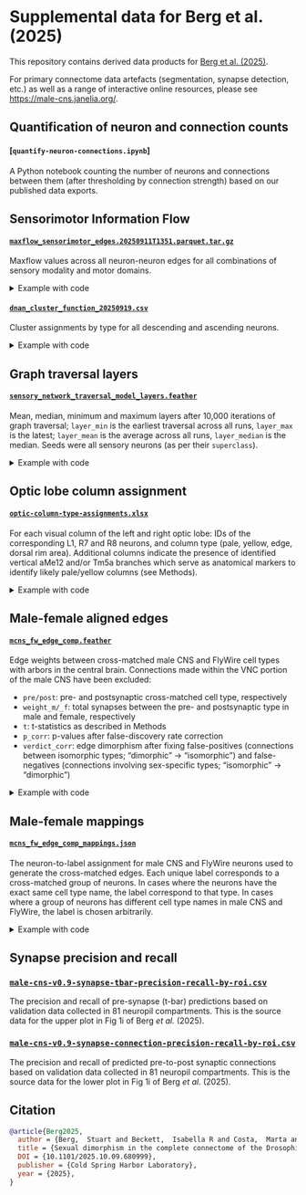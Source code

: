 # Supplemental data for Berg et al. (2025)

This repository contains derived data products for [Berg et al. (2025)](https://www.biorxiv.org/content/10.1101/2025.10.09.680999).

For primary connectome data artefacts (segmentation, synapse detection, etc.) as well as a range of interactive online resources, please see https://male-cns.janelia.org/.


## Quantification of neuron and connection counts

#### [`quantify-neuron-connections.ipynb`]
A Python notebook counting the number of neurons and connections between them
(after thresholding by connection strength) based on our published data exports.

## Sensorimotor Information Flow

#### [`maxflow_sensorimotor_edges.20250911T1351.parquet.tar.gz`](/supplemental_data/maxflow_sensorimotor_edges.20250911T1351.parquet.tar.gz)
Maxflow values across all neuron-neuron edges for all combinations of sensory modality and motor domains.

<details>
<summary>Example with code</summary>

Unzip the archive and read one of the sensory->motor flows:

```python
>>> import pandas as pd
>>> df = pd.read_parquet("maxflow_sensorimotor_edges.20250911T1351.parquet/sensory=chemosensory/motor=am/184b5da9b9f74cb78ea698fcbb4b43cf-0.parquet")
>>> df.head()
   weight    pre   post
0  0.0001  10001  10654
1  0.0001  10001  10924
2  0.0023  10002  10863
3  0.0015  10002  10927
4  0.0006  10005  11051
```
</details>

#### [`dnan_cluster_function_20250919.csv`](/supplemental_data/dnan_cluster_function_20250919.csv)
Cluster assignments by type for all descending and ascending neurons.

<details>
<summary>Example with code</summary>

```python
>>> import pandas as pd
>>> df = pd.read_csv("dnan_cluster_function_20250919.csv")
>>> df.head()
   bodyId  ...                            reference
0   10001  ...  Lima 2005, Kennedy and Broadie 2018
1   10010  ...  Lima 2005, Kennedy and Broadie 2018
2   10026  ...                                  NaN
3   10030  ...                                  NaN
4   10033  ...                                  NaN
```
</details>


## Graph traversal layers

#### [`sensory_network_traversal_model_layers.feather`](/supplemental_data/sensory_network_traversal_model_layers.feather)
Mean, median, minimum and maximum layers after 10,000 iterations of graph traversal; `layer_min` is the earliest traversal across all runs, `layer_max` is the latest; `layer_mean` is the average across all runs, `layer_median` is the median. Seeds were all sensory neurons (as per their `superclass`).

<details>
<summary>Example with code</summary>

```python
>>> import pandas as pd
>>> df = pd.read_feather("sensory_network_traversal_model_layers.feather")
>>> df.head()
    node  layer_min  layer_max  layer_mean  layer_median
0  10001          2          6    4.081481           4.0
1  10002          3          6    4.251852           4.0
2  10003          3          7    5.066667           5.0
3  10005          3          7    5.244444           5.0
4  10006          3          7    5.111111           5.0
```
</details>

## Optic lobe column assignment

#### [`optic-column-type-assignments.xlsx`](/supplemental_data/optic-column-type-assignments.xlsx)
For each visual column of the left and right optic lobe: IDs of the corresponding L1, R7 and R8 neurons, and column type (pale, yellow, edge, dorsal rim area).  Additional columns indicate the presence of identified vertical aMe12 and/or Tm5a branches which serve as anatomical markers to identify likely pale/yellow columns (see Methods).

<details>
<summary>Example with code</summary>

```python
>>> import pandas as pd
>>> df = pd.read_excel("optic-column-type-assignments.xlsx")
>>> df.head()
           column     L1      R7  ... aMe12_branch  Tm5a_branch Notes
0  ME_R_col_10_06  39722  230050  ...            1            0   NaN
1  ME_R_col_18_12  36897     -99  ...            1            1   NaN
2  ME_R_col_20_09  26900     -99  ...            1            1   NaN
3  ME_R_col_21_08  26152     -99  ...            1            1   NaN
4  ME_R_col_21_12  30138     -99  ...            1            1   NaN
```
</details>


## Male-female aligned edges

#### [`mcns_fw_edge_comp.feather`](/supplemental_data/mcns_fw_edge_comp.feather)
Edge weights between cross-matched male CNS and FlyWire cell types with arbors in the central brain. Connections made within the VNC portion of the male CNS have been excluded:
- `pre/post`: pre- and postsynaptic cross-matched cell type, respectively
- `weight_m/_f`: total synapses between the pre- and postsynaptic type in male and female, respectively
- `t`: t-statistics as described in Methods
- `p_corr`: p-values after false-discovery rate correction
- `verdict_corr`: edge dimorphism after fixing false-positives (connections between isomorphic types; “dimorphic” -> “isomorphic”) and false-negatives (connections involving sex-specific types; “isomorphic” -> “dimorphic”)

<details>
<summary>Example with code</summary>

```python
>>> import pandas as pd
>>> df = pd.read_feather("mcns_fw_edge_comp.feather")
>>> df.head()
                pre              post  ...    p_corr  verdict_corr
0  (PLP191,PLP192)b  (PLP191,PLP192)b  ...  0.177720    isomorphic
1  (PLP191,PLP192)b        5-HTPMPV03  ...  0.746035         noise
2  (PLP191,PLP192)b     AOTU044,LTe43  ...  0.500310         noise
3  (PLP191,PLP192)b           AOTU065  ...  0.746035         noise
4  (PLP191,PLP192)b          AVL006_a  ...  0.500310         noise
```
</details>


## Male-female mappings

#### [`mcns_fw_edge_comp_mappings.json`](/supplemental_data/mcns_fw_edge_comp_mappings.json)
The neuron-to-label assignment for male CNS and FlyWire neurons used to generate the cross-matched edges. Each unique label corresponds to a cross-matched group of neurons. In cases where the neurons have the exact same cell type name, the label correspond to that type. In cases where a group of neurons has different cell type names in male CNS and FlyWire, the label is chosen arbitrarily.

<details>
<summary>Example with code</summary>

```python
>>> import json
>>> with open("mcns_fw_edge_comp_mappings.json") as f:
...     data = json.load(f)
>>> list(data.items())[:2]
[('79556', 'ANG_GNG_94,AN_GNG_117'), ('85165', 'ANG_GNG_94,AN_GNG_117')]
```
</details>

## Synapse precision and recall

### [`male-cns-v0.9-synapse-tbar-precision-recall-by-roi.csv`](/supplemental_data/male-cns-v0.9-synapse-tbar-precision-recall-by-roi.csv)

The precision and recall of pre-synapse (t-bar) predictions based on validation data collected in 81 neuropil compartments.  This is the source data for the upper plot in Fig 1i of Berg _et al._ (2025).

### [`male-cns-v0.9-synapse-connection-precision-recall-by-roi.csv`](/supplemental_data/male-cns-v0.9-synapse-tbar-precision-recall-by-roi.csv)

The precision and recall of predicted pre-to-post synaptic connections based on validation data collected in 81 neuropil compartments.  This is the source data for the lower plot in Fig 1i of Berg _et al._ (2025).


## Citation

```bibtex
@article{Berg2025,
  author = {Berg,  Stuart and Beckett,  Isabella R and Costa,  Marta and Schlegel,  Philipp and Januszewski,  Michal and Marin,  Elizabeth C and Nern,  Aljoscha and Preibisch,  Stephan and Qiu,  Wei and Takemura,  Shin-ya and Fragniere,  Alexandra M C and Champion,  Andrew S and Adjavon,  Diane-Yayra and Cook,  Michael and Gkantia,  Marina and Hayworth,  Kenneth J and Huang,  Gary B and Kampf,  Florian and Katz,  William T and Lu,  Zhiyuan and Ordish,  Christopher and Paterson,  Tyler and Stuerner,  Tomke and Trautman,  Eric T and Whittle,  Catherine R and Burnett,  Laura E and Hoeller,  Judith and Li,  Feng and Loesche,  Frank and Morris,  Billy J and Pietzsch,  Tobias and Pleijzier,  Markus W and Silva,  Valeria and Yin,  Yijie and Ali,  Iris and Badalamente,  Griffin and Bates,  Alexander Shakeel and Bogovic,  John and Brooks,  Paul and Cachero,  Sebastian and Canino,  Brandon S and Chaisrisawatsuk,  Bhumpanya and Clements,  Jody and Crowe,  Arthur and de Haan Vicente,  Ines and Dempsey,  Georgia and Dona,  Erika and dos Santos,  Marcia and Dreher,  Marisa and Dunne,  Christopher R and Eichler,  Katharina and Finley-May,  Samantha and Flynn,  Miriam A and Hameed,  Imran and Hopkins,  Gary Patrick and Hubbard,  Philip M and Kiassat,  Ladann and Kovalyak,  Julie and Lauchie,  Shirley A and Leonard,  Meghan and Lohff,  Alanna and Longden,  Kit D and Maldonado,  Charli A and Mitletton,  Myrto and Moitra,  Ilina and Moon,  Sung Soo and Mooney,  Caroline and Munnelly,  Eva J and Okeoma,  Nneoma and Olbris,  Donald J and Pai,  Anika and Patel,  Birava and Phillips,  Emily M and Plaza,  Stephen M and Richards,  Alana and Rivas Salinas,  Jennifer and Roberts,  Ruairi J V and Rogers,  Edward M and Scott,  Ashley L and Scuderi,  Louis A and Seenivasan,  Pavithraa and Serratosa Capdevila,  Laia and Smith,  Claire and Svirskas,  Rob and Takemura,  Satoko and Tastekin,  Ibrahim and Thomson,  Alexander and Umayam,  Lowell and Walsh,  John J and Whittome,  Holly and Xu,  C Shan and Yakal,  Emily A and Yang,  Tansy and Zhao,  Arthur and George,  Reed and Jain,  Viren and Jayaraman,  Vivek and Korff,  Wyatt and Meissner,  Geoffrey W and Romani,  Sandro and Funke,  Jan and Knecht,  Christopher and Saalfeld,  Stephan and Scheffer,  Louis K and Waddell,  Scott and Card,  Gwyneth M and Ribeiro,  Carlos and Reiser,  Michael B and Hess,  Harald F and Rubin,  Gerald M and Jefferis,  Gregory S X E},
  title = {Sexual dimorphism in the complete connectome of the Drosophila male central nervous system},
  DOI = {10.1101/2025.10.09.680999},
  publisher = {Cold Spring Harbor Laboratory},
  year = {2025},
}
```
